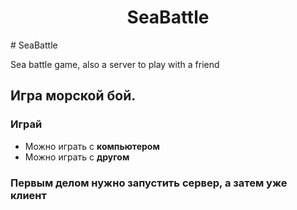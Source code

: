 <h1 align="center">SeaBattle</h1>
# SeaBattle

Sea battle game, also a server to play with a friend

## Игра морской бой.

### Играй

- Можно играть с **компьютером**
- Можно играть с **другом**

### Первым делом нужно запустить **сервер, а затем уже клиент**
